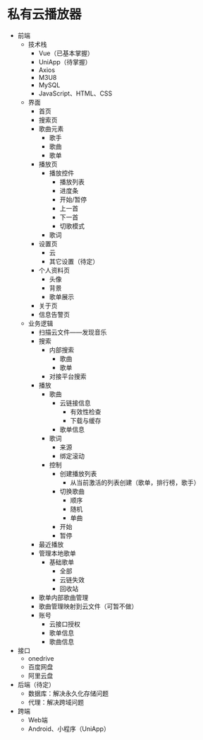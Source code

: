 # 私有云播放器

- 前端
  - 技术栈
    - Vue（已基本掌握）
    - UniApp（待掌握）
    - Axios
    - M3U8
    - MySQL
    - JavaScript、HTML、CSS
  - 界面
    - 首页
    - 搜索页
    - 歌曲元素
      - 歌手
      - 歌曲
      - 歌单
    - 播放页
      - 播放控件
        - 播放列表
        - 进度条
        - 开始/暂停
        - 上一首
        - 下一首
        - 切歌模式
      - 歌词
    - 设置页
      - 云
      - 其它设置（待定）
    - 个人资料页
      - 头像
      - 背景
      - 歌单展示
    - 关于页
    - 信息告警页
  - 业务逻辑
    - 扫描云文件——发现音乐
    - 搜索
      - 内部搜索
        - 歌曲
        - 歌单
      - 对接平台搜索
    - 播放
      - 歌曲
        - 云链接信息
          - 有效性检查
          - 下载与缓存
        - 歌单信息
      - 歌词
        - 来源
        - 绑定滚动
      - 控制
        - 创建播放列表
          - 从当前激活的列表创建（歌单，排行榜，歌手）
        - 切换歌曲
          - 顺序
          - 随机
          - 单曲
        - 开始
        - 暂停
    - 最近播放
    - 管理本地歌单
      - 基础歌单
        - 全部
        - 云链失效
        - 回收站
    - 歌单内部歌曲管理
    - 歌曲管理映射到云文件（可暂不做）
    - 账号
      - 云接口授权
      - 歌单信息
      - 歌曲信息
- 接口
  - onedrive
  - 百度网盘
  - 阿里云盘
- 后端（待定）
  - 数据库：解决永久化存储问题
  - 代理：解决跨域问题
- 跨端
  - Web端
  - Android、小程序（UniApp）
